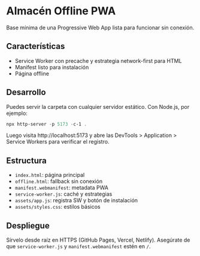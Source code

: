 # Almacén Offline PWA

Base mínima de una Progressive Web App lista para funcionar sin conexión.

## Características
- Service Worker con precache y estrategia network-first para HTML
- Manifest listo para instalación
- Página offline

## Desarrollo
Puedes servir la carpeta con cualquier servidor estático. Con Node.js, por ejemplo:

```powershell
npx http-server -p 5173 -c-1 .
```

Luego visita http://localhost:5173 y abre las DevTools > Application > Service Workers para verificar el registro.

## Estructura
- `index.html`: página principal
- `offline.html`: fallback sin conexión
- `manifest.webmanifest`: metadata PWA
- `service-worker.js`: caché y estrategias
- `assets/app.js`: registra SW y botón de instalación
- `assets/styles.css`: estilos básicos

## Despliegue
Sírvelo desde raíz en HTTPS (GitHub Pages, Vercel, Netlify). Asegúrate de que `service-worker.js` y `manifest.webmanifest` estén en `/`.
